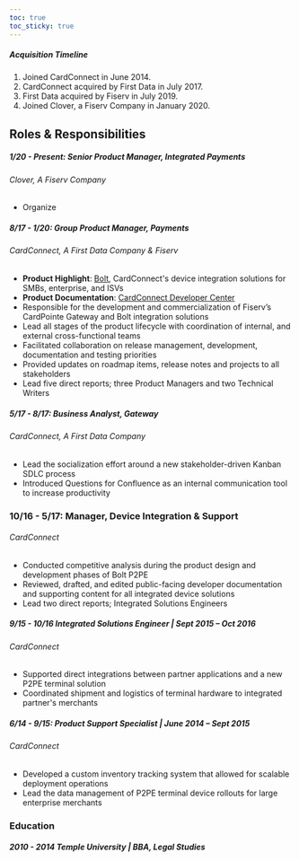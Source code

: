 ```yaml
---
toc: true
toc_sticky: true
---
```


##### Acquisition Timeline
1. Joined CardConnect in June 2014.
2. CardConnect acquired by First Data in July 2017.
3. First Data acquired by Fiserv in July 2019.
4. Joined Clover, a Fiserv Company in January 2020.


## Roles & Responsibilities
##### 1/20 - Present: Senior Product Manager, Integrated Payments
###### Clover, A Fiserv Company
- Organize 

##### 8/17 - 1/20: Group Product Manager, Payments
###### CardConnect, A First Data Company & Fiserv
- **Product Highlight**: [Bolt](https://cardconnect.com/bolt), CardConnect's device integration solutions for SMBs, enterprise, and ISVs
- **Product Documentation**: [CardConnect Developer Center](https://cardconnect.com/developers)
- Responsible for the development and commercialization of Fiserv’s CardPointe Gateway and Bolt integration solutions
-  Lead all stages of the product lifecycle with coordination of internal, and external cross-functional teams
- Facilitated collaboration on release management, development, documentation and testing priorities
- Provided updates on roadmap items, release notes and projects to all stakeholders
- Lead five direct reports; three Product Managers and two Technical Writers

##### 5/17 - 8/17: Business Analyst, Gateway
###### CardConnect, A First Data Company
- Lead the socialization effort around a new stakeholder-driven Kanban SDLC process
- Introduced Questions for Confluence as an internal communication tool to increase productivity

### 10/16 - 5/17: Manager, Device Integration & Support
###### CardConnect
- Conducted competitive analysis during the product design and development phases of Bolt P2PE
- Reviewed, drafted, and  edited public-facing developer documentation and supporting content for all integrated device solutions
- Lead two direct reports; Integrated Solutions Engineers

##### 9/15 - 10/16 Integrated Solutions Engineer | Sept 2015 – Oct 2016
###### CardConnect
- Supported direct integrations between partner applications and a new P2PE terminal solution
- Coordinated shipment and logistics of terminal hardware to integrated partner's merchants

##### 6/14 - 9/15: Product Support Specialist | June 2014 – Sept 2015
###### CardConnect
- Developed a custom inventory tracking system that allowed for scalable deployment operations
- Lead the data management of P2PE terminal device rollouts for large enterprise merchants

### Education
##### 2010 - 2014 Temple University | BBA, Legal Studies